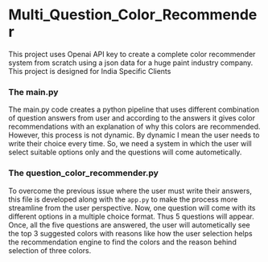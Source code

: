 # Multi_Question_Color_Recommender
This project uses Openai API key to create a complete color recommender system from scratch using a json data for a huge paint industry company. This project is designed for India Specific Clients

### The main.py
The main.py code creates a python pipeline that uses different combination of question answers from user and according to the answers it gives color recommendations with an explanation of why this colors are recommended. However, this process is not dynamic. By dynamic I mean the user needs to write their choice every time. So, we need a system in which the user will select suitable options only and the questions will come autometically. 

### The question_color_recommender.py
To overcome the previous issue where the user must write their answers, this file is developed along with the `app.py` to make the process more streamline from the user perspective. Now, one question will come with its different options in a multiple choice format. Thus 5 questions will appear. Once, all the five questions are answered, the user will autometically see the top 3 suggested colors with reasons like how the user selection helps the recommendation engine to find the colors and the reason behind selection of three colors.
